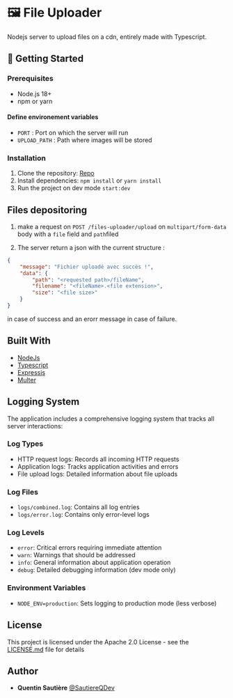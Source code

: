 # 🖼️ File Uploader

Nodejs server to upload files on a cdn, entirely  made with Typescript.

## 🚀 Getting Started

### Prerequisites

- Node.js 18+
- npm or yarn

#### Define environement variables

- `PORT` : Port on which the server will run
- `UPLOAD_PATH` : Path where images will be stored

### Installation

1. Clone the repository: [Repo](https://github.com/SautiereQDev/image-uploader)
2. Install dependencies: `npm install` or `yarn install`
3. Run the project on dev mode `start:dev`

## Files depositoring
1. make a request on `POST /files-uploader/upload` on `multipart/form-data` body with a `file` field and `path`filed

2. The server return a json with the current structure : 
```json
{
    "message": "Fichier uploadé avec succès !",
    "data": {
        "path": "<requested path>/fileName",
        "filename": "<fileName>.<file extension>",
        "size": "<file size>"
    }
}
```
in case of success and an erorr message in case of failure.	

## Built With

- [NodeJs](https://nodejs.org/en)
- [Typescript](https://www.typescriptlang.org/)
- [Expressjs](https://expressjs.com/fr/)
- [Multer](https://github.com/expressjs/multer)

## Logging System

The application includes a comprehensive logging system that tracks all server interactions:

### Log Types
- HTTP request logs: Records all incoming HTTP requests
- Application logs: Tracks application activities and errors
- File upload logs: Detailed information about file uploads

### Log Files
- `logs/combined.log`: Contains all log entries
- `logs/error.log`: Contains only error-level logs

### Log Levels
- `error`: Critical errors requiring immediate attention
- `warn`: Warnings that should be addressed
- `info`: General information about application operation
- `debug`: Detailed debugging information (dev mode only)

### Environment Variables
- `NODE_ENV=production`: Sets logging to production mode (less verbose)

## License
This project is licensed under the Apache 2.0 License - see the [LICENSE.md](LICENSE.md) file for details

## Author
- **Quentin Sautière** [@SautiereQDev](https://github.com/SautiereQDev)